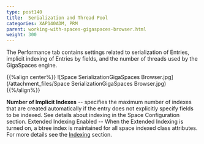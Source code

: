 ```yaml
---
type: post140
title:  Serialization and Thread Pool
categories: XAP140ADM, PRM
parent: working-with-spaces-gigaspaces-browser.html
weight: 300
---
```




The Performance tab contains settings related to serialization of Entries, implicit indexing of Entries by fields, and the number of threads used by the GigaSpaces engine.

{{%align center%}}
![Space SerializationGigaSpaces Browser.jpg](/attachment_files/Space SerializationGigaSpaces Browser.jpg)
{{%/align%}}

**Number of Implicit Indexes** -- specifies the maximum number of indexes that are created automatically if the entry does not explicitly specify fields to be indexed.
See details about indexing in the Space Configuration section.
Extended Indexing Enabled -- When the Extended Indexing is turned on, a btree index is maintained for all space indexed class attributes. For more details see the [Indexing](../dev-java/indexing.html) section.

